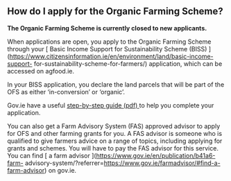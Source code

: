 ##  How do I apply for the Organic Farming Scheme?

**The Organic Farming Scheme is currently closed to new applicants.**

When applications are open, you apply to the Organic Farming Scheme through
your [ Basic Income Support for Sustainability Scheme (BISS)
](https://www.citizensinformation.ie/en/environment/land/basic-income-support-
for-sustainability-scheme-for-farmers/) application, which can be accessed on
agfood.ie.

In your BISS application, you declare the land parcels that will be part of
the OFS as either ‘in-conversion’ or ‘organic’.

Gov.ie have a useful [ step-by-step guide (pdf)
](https://www.gov.ie/pdf/?file=https://assets.gov.ie/124866/45fbc252-1861-458b-81a7-af97db9b6777.pdf#page=null)
to help you complete your application.

You can also get a Farm Advisory System (FAS) approved advisor to apply for
OFS and other farming grants for you. A FAS advisor is someone who is
qualified to give farmers advice on a range of topics, including applying for
grants and schemes. You will have to pay the FAS advisor for this service. You
can find [ a farm advisor ](https://www.gov.ie/en/publication/b41a6-farm-
advisory-system/?referrer=https://www.gov.ie/farmadvisor/#find-a-farm-advisor)
on gov.ie.
